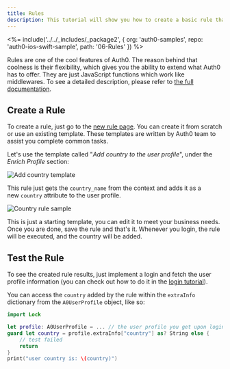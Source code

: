 ```yaml
---
title: Rules
description: This tutorial will show you how to create a basic rule that you can use in your app.
---
```


<%= include('../../_includes/_package2', {
  org: 'auth0-samples',
  repo: 'auth0-ios-swift-sample',
  path: '06-Rules'
}) %>

Rules are one of the cool features of Auth0. The reason behind that coolness is their flexibility, which gives you the ability to extend what Auth0 has to offer. They are just JavaScript functions which work like middlewares. To see a detailed description, please refer to [the full documentation](/rules).

## Create a Rule

To create a rule, just go to the [new rule page](${manage_url}/#/rules/new). You can create it from scratch or use an existing template. These templates are written by Auth0 team to assist you complete common tasks.

Let's use the template called "*Add country to the user profile*", under the *Enrich Profile* section:

![Add country template](/media/articles/rules/rule-choose-add-country-template.png)

This rule just gets the `country_name` from the context and adds it as a new `country` attribute to the user profile.

![Country rule sample](/media/articles/angularjs2/rule-country-show.png)

This is just a starting template, you can edit it to meet your business needs. Once you are done, save the rule and that's it. Whenever you login, the rule will be executed, and the country will be added.

## Test the Rule

To see the created rule results, just implement a login and fetch the user profile information (you can check out how to do it in the [login tutorial](01-login)).

You can access the `country` added by the rule within the `extraInfo` dictionary from the `A0UserProfile` object, like so:

```swift
import Lock
```

```swift
let profile: A0UserProfile = ... // the user profile you get upon login
guard let country = profile.extraInfo["country"] as? String else {
    // test failed
    return
}
print("user country is: \(country)")
```
